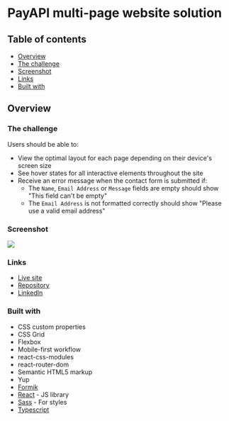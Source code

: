 # PayAPI multi-page website solution

## Table of contents

  - [Overview](#overview)
  - [The challenge](#the-challenge)
  - [Screenshot](#screenshot)
  - [Links](#links)
  - [Built with](#built-with)

## Overview

### The challenge

Users should be able to:

- View the optimal layout for each page depending on their device's screen size
- See hover states for all interactive elements throughout the site
- Receive an error message when the contact form is submitted if:
  - The `Name`, `Email Address` or `Message` fields are empty should show "This field can't be empty"
  - The `Email Address` is not formatted correctly should show "Please use a valid email address"

### Screenshot

![](./screenshot.jpg)


### Links

- [Live site](https://your-live-site-url.com)
- [Repository](https://github.com/edukaki/PayApi)
- [LinkedIn](https://www.linkedin.com/in/eduardo-arakaki/)

### Built with

- CSS custom properties
- CSS Grid
- Flexbox
- Mobile-first workflow
- react-css-modules
- react-router-dom
- Semantic HTML5 markup
- Yup
- [Formik](https://formik.org/)
- [React](https://reactjs.org/) - JS library
- [Sass](https://sass-lang.com/) - For styles
- [Typescript](https://www.typescriptlang.org/)
